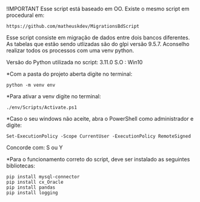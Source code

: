 !IMPORTANT
    Esse script está baseado em OO. 
    Existe o mesmo script em procedural em:
    
    https://github.com/matheuskdev/MigrationsBdScript

Esse script consiste em migração de dados entre dois bancos diferentes.
As tabelas que estão sendo utlizadas são do glpi versão 9.5.7.
Aconselho realizar todos os processos com uma venv python.



Versão do Python utilizada no script: 
    3.11.0
    S.O : Win10
    
*Com a pasta do projeto aberta digite no terminal:

    python -m venv env

*Para ativar a venv digite no terminal:

    ./env/Scripts/Activate.ps1

*Caso o seu windows não aceite, abra o PowerShell como administrador e digite:

    Set-ExecutionPolicy -Scope CurrentUser -ExecutionPolicy RemoteSigned
    
Concorde com:
    S ou Y

*Para o funcionamento correto do script, deve ser instalado as seguintes bibliotecas:

    pip install mysql-connector
    pip install cx_Oracle
    pip install pandas
    pip install logging

